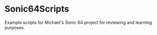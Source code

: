 # Sonic64Scripts
Example scripts for Michael's Sonic 64 project for reviewing and learning purposes.
